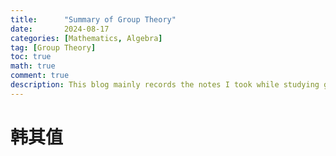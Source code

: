 ```yaml
---
title:      "Summary of Group Theory"
date:       2024-08-17
categories: [Mathematics, Algebra]
tag: [Group Theory]
toc: true
math: true
comment: true
description: This blog mainly records the notes I took while studying group theory, covering topics such as finite groups, Lie groups, and their representations.
---
```

# 韩其值